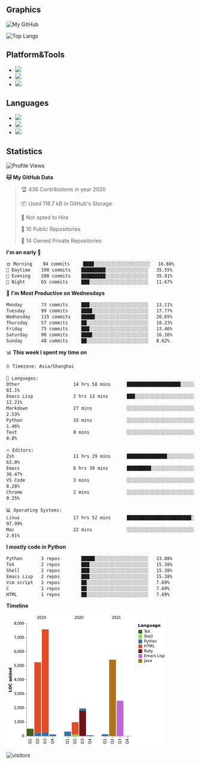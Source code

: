 ## Graphics

![My GitHub](https://github-readme-stats.vercel.app/api?username=SteamedFish&count_private=true&show_icons=true&theme=buefy&include_all_commits=true)

![Top Langs](https://github-readme-stats.vercel.app/api/top-langs/?username=SteamedFish&theme=buefy&hide=html,ruby&count_private=true&show_icons=true&layout=compact)

## Platform&Tools

* [![](https://img.shields.io/badge/ArchLinux--purple?style=flat-square&logo=ArchLinux)](https://www.archlinux.org/)
* [![](https://img.shields.io/badge/Gentoo-testing-purple?style=flat-square&logo=Gentoo)](https://www.gentoo.org/)
* [![](https://img.shields.io/badge/Doom%20Emacs-28-blue?style=flat-square&logo=Gnu%20emacs&logoColor=white)](https://www.gnu.org/software/emacs/)

## Languages

* [![](https://img.shields.io/badge/-Python-3776AB?style=flat-square&logo=python&logoColor=white)](https://www.python.org/)
* [![](https://img.shields.io/badge/-Bash-00ADD8?style=flat-square&logo=Gnu-bash&logoColor=white)](https://www.gnu.org/software/bash/)
* [![](https://img.shields.io/badge/-Go-00ADD8?style=flat-square&logo=go&logoColor=white)](https://golang.org/)

## Statistics

<!--START_SECTION:waka-->
![Profile Views](http://img.shields.io/badge/Profile%20Views-78-blue)

**🐱 My GitHub Data** 

> 🏆 436 Contributions in year 2020
 > 
> 📦 Used 118.7 kB in GitHub's Storage 
 > 
> 🚫 Not opted to Hire
 > 
> 📜 10 Public Repositories 
 > 
> 🔑 14 Owned Private Repositories 

**I'm an early 🐤** 

```text
🌞 Morning    94 commits     ████░░░░░░░░░░░░░░░░░░░░░   16.88% 
🌆 Daytime    198 commits    █████████░░░░░░░░░░░░░░░░   35.55% 
🌃 Evening    200 commits    █████████░░░░░░░░░░░░░░░░   35.91% 
🌙 Night      65 commits     ███░░░░░░░░░░░░░░░░░░░░░░   11.67%

```
📅 **I'm Most Productive on Wednesdays** 

```text
Monday       73 commits     ███░░░░░░░░░░░░░░░░░░░░░░   13.11% 
Tuesday      99 commits     ████░░░░░░░░░░░░░░░░░░░░░   17.77% 
Wednesday    115 commits    █████░░░░░░░░░░░░░░░░░░░░   20.65% 
Thursday     57 commits     ██░░░░░░░░░░░░░░░░░░░░░░░   10.23% 
Friday       75 commits     ███░░░░░░░░░░░░░░░░░░░░░░   13.46% 
Saturday     90 commits     ████░░░░░░░░░░░░░░░░░░░░░   16.16% 
Sunday       48 commits     ██░░░░░░░░░░░░░░░░░░░░░░░   8.62%

```


📊 **This week I spent my time on** 

```text
⌚︎ Timezone: Asia/Shanghai

💬 Languages: 
Other                    14 hrs 58 mins      ████████████████████░░░░░   82.1% 
Emacs Lisp               2 hrs 13 mins       ███░░░░░░░░░░░░░░░░░░░░░░   12.21% 
Markdown                 27 mins             ░░░░░░░░░░░░░░░░░░░░░░░░░   2.53% 
Python                   15 mins             ░░░░░░░░░░░░░░░░░░░░░░░░░   1.46% 
Text                     8 mins              ░░░░░░░░░░░░░░░░░░░░░░░░░   0.8%

🔥 Editors: 
Zsh                      11 hrs 29 mins      ███████████████░░░░░░░░░░   63.0% 
Emacs                    6 hrs 39 mins       █████████░░░░░░░░░░░░░░░░   36.47% 
VS Code                  3 mins              ░░░░░░░░░░░░░░░░░░░░░░░░░   0.28% 
Chrome                   2 mins              ░░░░░░░░░░░░░░░░░░░░░░░░░   0.25%

💻 Operating Systems: 
Linux                    17 hrs 52 mins      ████████████████████████░   97.99% 
Mac                      22 mins             ░░░░░░░░░░░░░░░░░░░░░░░░░   2.01%

```

**I mostly code in Python** 

```text
Python       3 repos        █████░░░░░░░░░░░░░░░░░░░░   23.08% 
TeX          2 repos        ███░░░░░░░░░░░░░░░░░░░░░░   15.38% 
Shell        2 repos        ███░░░░░░░░░░░░░░░░░░░░░░   15.38% 
Emacs Lisp   2 repos        ███░░░░░░░░░░░░░░░░░░░░░░   15.38% 
Vim script   1 repos        ██░░░░░░░░░░░░░░░░░░░░░░░   7.69% 
C            1 repos        ██░░░░░░░░░░░░░░░░░░░░░░░   7.69% 
HTML         1 repos        ██░░░░░░░░░░░░░░░░░░░░░░░   7.69%

```


**Timeline**

![Chart not found](https://github.com/SteamedFish/SteamedFish/blob/master/charts/bar_graph.png) 


<!--END_SECTION:waka-->

![visitors](https://visitor-badge.laobi.icu/badge?page_id=SteamedFish.SteamedFish)
